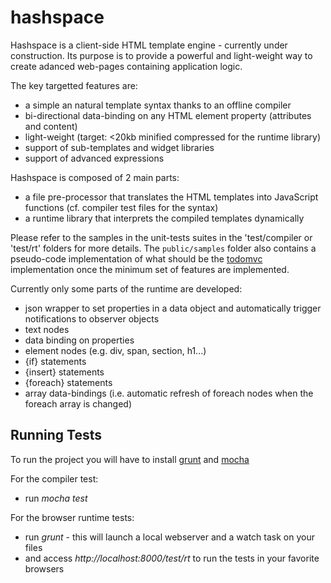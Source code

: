 hashspace
=========

Hashspace is a client-side HTML template engine - currently under construction. Its purpose is to provide a powerful and light-weight way to create adanced web-pages containing application logic.

The key targetted features are:
- a simple an natural template syntax thanks to an offline compiler
- bi-directional data-binding on any HTML element property (attributes and content)
- light-weight (target: <20kb minified compressed for the runtime library)
- support of sub-templates and widget libraries
- support of advanced expressions

Hashspace is composed of 2 main parts:
- a file pre-processor that translates the HTML templates into JavaScript functions (cf. compiler test files for the syntax)
- a runtime library that interprets the compiled templates dynamically

Please refer to the samples in the unit-tests suites in the 'test/compiler or 'test/rt' folders for more details.
The `public/samples` folder also contains a pseudo-code implementation of what should be the [todomvc][todomvc] implementation once the minimum set of features are implemented.


Currently only some parts of the runtime are developed:
- json wrapper to set properties in a data object and automatically trigger notifications to observer objects
- text nodes
- data binding on properties
- element nodes (e.g. div, span, section, h1...)
- {if} statements
- {insert} statements
- {foreach} statements
- array data-bindings (i.e. automatic refresh of foreach nodes when the foreach array is changed)


Running Tests
-------------
To run the project you will have to install [grunt][grunt] and [mocha][mocha]

For the compiler test:
- run *mocha test*

For the browser runtime tests:
- run *grunt* - this will launch a local webserver and a watch task on your files
- and access *http://localhost:8000/test/rt* to run the tests in your favorite browsers


[key_features_blog]: http://ariatemplates.com/blog/2012/11/key-features-for-client-side-templates/
[todomvc]: http://addyosmani.github.com/todomvc/
[angular]:http://angularjs.org/
[grunt]: http://gruntjs.com/
[mocha]: http://visionmedia.github.io/mocha/

